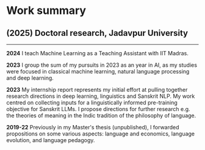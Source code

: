 # Work summary

## (2025) Doctoral research, Jadavpur University

---

**2024** I teach Machine Learning as a Teaching Assistant with IIT Madras. 

**2023** I group the sum of my pursuits in 2023 as an year in AI, as my studies were focused in classical machine learning, natural language processing and deep learning. 

**2023** My internship report represents my initial effort at pulling together research directions in deep learning, linguistics and Sanskrit NLP. My work centred on collecting inputs for a linguistically informed pre-training objective for Sanskrit LLMs. I propose directions for further research e.g. the theories of meaning in the Indic tradition of the philosophy of language. 

**2019-22** Previously in my Master's thesis (unpublished), I forwarded propositions on some various aspects: language and economics, language evolution, and language pedagogy.

